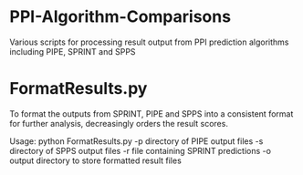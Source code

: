 # PPI-Algorithm-Comparisons
Various scripts for processing result output from PPI prediction algorithms including PIPE, SPRINT and SPPS

# FormatResults.py
To format the outputs from SPRINT, PIPE and SPPS into a consistent format for further analysis, decreasingly orders the result scores. 

Usage:
python FormatResults.py -p directory of PIPE output files -s directory of SPPS output files -r file containing SPRINT predictions -o output directory to store formatted result files
